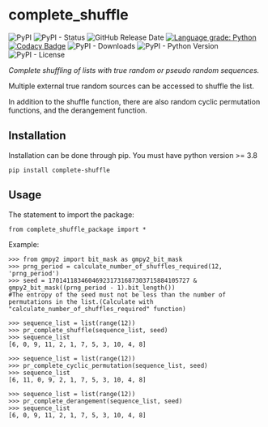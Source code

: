 # complete_shuffle

![PyPI](https://img.shields.io/pypi/v/complete_shuffle?color=red)
![PyPI - Status](https://img.shields.io/pypi/status/complete_shuffle)
![GitHub Release Date](https://img.shields.io/github/release-date/fsssosei/complete_shuffle)
[![Language grade: Python](https://img.shields.io/lgtm/grade/python/g/fsssosei/complete_shuffle.svg?logo=lgtm&logoWidth=18)](https://lgtm.com/projects/g/fsssosei/complete_shuffle/context:python)
[![Codacy Badge](https://api.codacy.com/project/badge/Grade/bf34f8d12be84b4492a5a3709df0aae5)](https://www.codacy.com/manual/fsssosei/complete_shuffle?utm_source=github.com&amp;utm_medium=referral&amp;utm_content=fsssosei/complete_shuffle&amp;utm_campaign=Badge_Grade)
![PyPI - Downloads](https://img.shields.io/pypi/dw/complete_shuffle?label=PyPI%20-%20Downloads)
![PyPI - Python Version](https://img.shields.io/pypi/pyversions/complete_shuffle)
![PyPI - License](https://img.shields.io/pypi/l/complete_shuffle)

*Complete shuffling of lists with true random or pseudo random sequences.*

Multiple external true random sources can be accessed to shuffle the list.

In addition to the shuffle function, there are also random cyclic permutation functions, and the derangement function.

## Installation

Installation can be done through pip. You must have python version >= 3.8

	pip install complete-shuffle

## Usage

The statement to import the package:

	from complete_shuffle_package import *
	
Example:

	>>> from gmpy2 import bit_mask as gmpy2_bit_mask
	>>> prng_period = calculate_number_of_shuffles_required(12, 'prng_period')
	>>> seed = 170141183460469231731687303715884105727 & gmpy2_bit_mask((prng_period - 1).bit_length())
	#The entropy of the seed must not be less than the number of permutations in the list.(Calculate with "calculate_number_of_shuffles_required" function)
	
	>>> sequence_list = list(range(12))
	>>> pr_complete_shuffle(sequence_list, seed)
	>>> sequence_list
	[6, 0, 9, 11, 2, 1, 7, 5, 3, 10, 4, 8]
	
	>>> sequence_list = list(range(12))
	>>> pr_complete_cyclic_permutation(sequence_list, seed)
	>>> sequence_list
	[6, 11, 0, 9, 2, 1, 7, 5, 3, 10, 4, 8]
	
	>>> sequence_list = list(range(12))
	>>> pr_complete_derangement(sequence_list, seed)
	>>> sequence_list
	[6, 0, 9, 11, 2, 1, 7, 5, 3, 10, 4, 8]
